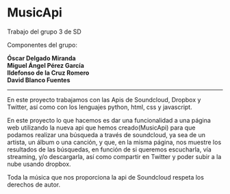 # MusicApi
Trabajo del grupo 3 de SD

Componentes del grupo:

**Óscar Delgado Miranda**    
**Miguel Ángel Pérez García**  
**Ildefonso de la Cruz Romero**  
**David Blanco Fuentes**  
  
---

En este proyecto trabajamos con las Apis de Soundcloud, Dropbox y Twitter, así como con los lenguajes python, html, css y javascript.

En este proyecto lo que hacemos es dar una funcionalidad a una página web utilizando la nueva api que hemos creado(MusicApi) para que podamos realizar una búsqueda a través de soundcloud, ya sea de un artista, un álbum o una canción, y que, en la misma página, nos muestre los resultados de las búsquedas, en función de si queremos escucharla, vía streaming, y/o descargarla, así como compartir en Twitter y poder subir a la nube usando dropbox.

Toda la música que nos proporciona la api de Soundcloud respeta los derechos de autor.
